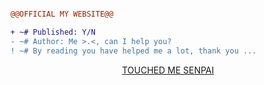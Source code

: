```diff

@@OFFICIAL MY WEBSITE@@

+ ~# Published: Y/N
- ~# Author: Me >⁠.⁠<, can I help you?
! ~# By reading you have helped me a lot, thank you ...
```
<p align="center"><a href="https://flux10n.github.io/" target="__blank">TOUCHED ME SENPAI</a></p>
